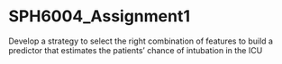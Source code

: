 # SPH6004_Assignment1
Develop a strategy to select the right combination of features to build a predictor that estimates the patients’ chance of intubation in the ICU
